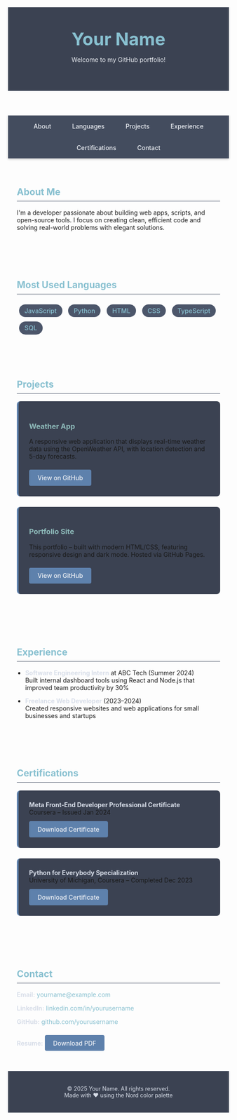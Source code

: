 <!DOCTYPE html>
<html lang="en">
<head>
  <meta charset="UTF-8">
  <meta name="viewport" content="width=device-width, initial-scale=1">
  <title>Your Name | Portfolio</title>
  <style>
    :root {
      --nord0: #2E3440;
      --nord1: #3B4252;
      --nord2: #434C5E;
      --nord3: #4C566A;
      --nord4: #D8DEE9;
      --nord5: #E5E9F0;
      --nord6: #ECEFF4;
      --nord7: #8FBCBB;
      --nord8: #88C0D0;
      --nord9: #81A1C1;
      --nord10: #5E81AC;
      --nord11: #BF616A;
      --nord12: #D08770;
      --nord13: #EBCB8B;
      --nord14: #A3BE8C;
      --nord15: #B48EAD;
    }
    
    body {
      font-family: 'Inter', -apple-system, BlinkMacSystemFont, 'Segoe UI', Roboto, Oxygen, Ubuntu, Cantarell, sans-serif;
      margin: 0;
      padding: 0;
      background: var(--nord0);
      color: var(--nord6);
      line-height: 1.6;
    }
    
    @supports (font-variation-settings: normal) {
      body { font-family: 'Inter var', sans-serif; }
    }
    
    header {
      background: var(--nord1);
      color: var(--nord6);
      padding: 3rem 20px;
      text-align: center;
      border-bottom: 1px solid var(--nord2);
    }
    
    h1 {
      margin: 0;
      font-size: 2.5rem;
      color: var(--nord8);
    }
    
    h2 {
      color: var(--nord8);
      border-bottom: 1px solid var(--nord3);
      padding-bottom: 0.5rem;
      margin-top: 2rem;
    }
    
    h3 {
      color: var(--nord7);
    }
    
    nav {
      background: var(--nord2);
      display: flex;
      flex-wrap: wrap;
      justify-content: center;
      position: sticky;
      top: 0;
      z-index: 100;
      box-shadow: 0 2px 5px rgba(0,0,0,0.2);
    }
    
    nav a {
      color: var(--nord6);
      padding: 1rem 1.5rem;
      text-decoration: none;
      transition: all 0.3s ease;
      font-weight: 500;
    }
    
    nav a:hover {
      background: var(--nord3);
      color: var(--nord8);
    }
    
    section {
      padding: 2rem 20px;
      max-width: 900px;
      margin: auto;
    }
    
    .project, .certification {
      background: var(--nord1);
      margin-bottom: 1.5rem;
      padding: 1.5rem;
      border-radius: 8px;
      border-left: 4px solid var(--nord10);
      transition: transform 0.3s ease, box-shadow 0.3s ease;
    }
    
    .project:hover, .certification:hover {
      transform: translateY(-3px);
      box-shadow: 0 5px 15px rgba(0,0,0,0.3);
    }
    
    .language-tag {
      display: inline-block;
      background: var(--nord3);
      color: var(--nord8);
      padding: 0.4rem 0.8rem;
      margin: 0.3rem;
      border-radius: 20px;
      font-size: 0.9rem;
      font-weight: 500;
    }
    
    a {
      color: var(--nord8);
      text-decoration: none;
      transition: color 0.3s ease;
    }
    
    a:hover {
      color: var(--nord7);
      text-decoration: underline;
    }
    
    .btn {
      display: inline-block;
      background: var(--nord10);
      color: var(--nord6);
      padding: 0.6rem 1.2rem;
      border-radius: 4px;
      margin-top: 0.5rem;
      font-weight: 500;
      transition: background 0.3s ease;
    }
    
    .btn:hover {
      background: var(--nord9);
      text-decoration: none;
    }
    
    footer {
      text-align: center;
      padding: 2rem 20px;
      background: var(--nord1);
      color: var(--nord4);
      font-size: 0.9em;
      border-top: 1px solid var(--nord2);
    }
    
    ul {
      padding-left: 1.2rem;
    }
    
    li {
      margin-bottom: 0.8rem;
    }
    
    strong {
      color: var(--nord4);
    }
    
    .certification {
      display: flex;
      flex-direction: column;
    }
    
    .cert-link {
      align-self: flex-start;
      margin-top: 0.8rem;
    }
    
    @media (max-width: 600px) {
      nav {
        flex-direction: column;
        align-items: center;
      }
      
      nav a {
        width: 100%;
        text-align: center;
      }
      
      section {
        padding: 1.5rem 15px;
      }
    }
  </style>
  <link href="https://fonts.googleapis.com/css2?family=Inter:wght@400;500;600;700&display=swap" rel="stylesheet">
</head>
<body>

<header>
  <h1>Your Name</h1>
  <p>Welcome to my GitHub portfolio!</p>
</header>

<nav>
  <a href="#about">About</a>
  <a href="#languages">Languages</a>
  <a href="#projects">Projects</a>
  <a href="#experience">Experience</a>
  <a href="#certifications">Certifications</a>
  <a href="#contact">Contact</a>
</nav>

<section id="about">
  <h2>About Me</h2>
  <p>I'm a developer passionate about building web apps, scripts, and open-source tools. I focus on creating clean, efficient code and solving real-world problems with elegant solutions.</p>
</section>

<section id="languages">
  <h2>Most Used Languages</h2>
  <div class="language-tag">JavaScript</div>
  <div class="language-tag">Python</div>
  <div class="language-tag">HTML</div>
  <div class="language-tag">CSS</div>
  <div class="language-tag">TypeScript</div>
  <div class="language-tag">SQL</div>
</section>

<section id="projects">
  <h2>Projects</h2>

  <div class="project">
    <h3>Weather App</h3>
    <p>A responsive web application that displays real-time weather data using the OpenWeather API, with location detection and 5-day forecasts.</p>
    <a href="https://github.com/yourusername/weather-app" target="_blank" class="btn">View on GitHub</a>
  </div>

  <div class="project">
    <h3>Portfolio Site</h3>
    <p>This portfolio – built with modern HTML/CSS, featuring responsive design and dark mode. Hosted via GitHub Pages.</p>
    <a href="https://github.com/yourusername/portfolio" target="_blank" class="btn">View on GitHub</a>
  </div>
</section>

<section id="experience">
  <h2>Experience</h2>
  <ul>
    <li><strong>Software Engineering Intern</strong> at ABC Tech (Summer 2024)<br>
    Built internal dashboard tools using React and Node.js that improved team productivity by 30%</li>
    <li><strong>Freelance Web Developer</strong> (2023–2024)<br>
    Created responsive websites and web applications for small businesses and startups</li>
  </ul>
</section>

<section id="certifications">
  <h2>Certifications</h2>
  <div class="certification">
    <strong>Meta Front-End Developer Professional Certificate</strong>
    <span>Coursera – Issued Jan 2024</span>
    <a href="meta-frontend-cert.pdf" download class="btn cert-link">Download Certificate</a>
  </div>
  <div class="certification">
    <strong>Python for Everybody Specialization</strong>
    <span>University of Michigan, Coursera – Completed Dec 2023</span>
    <a href="python-certificate.pdf" download class="btn cert-link">Download Certificate</a>
  </div>
</section>

<section id="contact">
  <h2>Contact</h2>
  <p><strong>Email:</strong> <a href="mailto:yourname@example.com">yourname@example.com</a></p>
  <p><strong>LinkedIn:</strong> <a href="https://linkedin.com/in/yourusername" target="_blank">linkedin.com/in/yourusername</a></p>
  <p><strong>GitHub:</strong> <a href="https://github.com/yourusername" target="_blank">github.com/yourusername</a></p>
  <p><strong>Resume:</strong> <a href="resume.pdf" download class="btn">Download PDF</a></p>
</section>

<footer>
  &copy; 2025 Your Name. All rights reserved.<br>
  Made with ♥ using the Nord color palette
</footer>

</body>
</html>